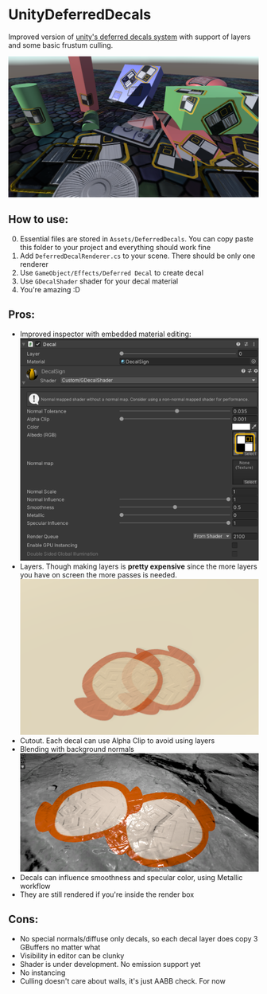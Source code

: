 # UnityDeferredDecals
 Improved version of [unity's deferred decals system](https://docs.unity3d.com/Manual/GraphicsCommandBuffers.html) with support of layers and some basic frustum culling.

  ![](./ForGit/Screenshot.png)

## How to use:
 0. Essential files are stored in `Assets/DeferredDecals`. You can copy paste this folder to your project and everything should work fine
 1. Add `DeferredDecalRenderer.cs` to your scene. There should be only one renderer
 2. Use `GameObject/Effects/Deferred Decal` to create decal
 4. Use `GDecalShader` shader for your decal material
 3. You're amazing :D

## Pros:
 * Improved inspector with embedded material editing:
 ![](./ForGit/DecalInspector.png)
 * Layers. Though making layers is **pretty expensive** since the more layers you have on screen the more passes is needed.
 ![](./ForGit/Layers.png)
 * Cutout. Each decal can use Alpha Clip to avoid using layers
 * Blending with background normals
 ![](./ForGit/NormalsBlending.png)
 * Decals can influence smoothness and specular color, using Metallic workflow
 * They are still rendered if you're inside the render box

 ## Cons:
 * No special normals/diffuse only decals, so each decal layer does copy 3 GBuffers no matter what
 * Visibility in editor can be clunky
 * Shader is under development. No emission support yet
 * No instancing
 * Culling doesn't care about walls, it's just AABB check. For now

